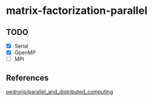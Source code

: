 # matrix-factorization-parallel

## TODO

- [x] Serial
- [x] OpenMP
- [ ] MPI

## References

[pedrorio/parallel_and_distributed_computing](https://github.com/pedrorio/parallel_and_distributed_computing)
